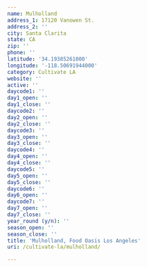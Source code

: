 ```yaml
---
name: Mulholland
address_1: 17120 Vanowen St.
address_2: ''
city: Santa Clarita
state: CA
zip: ''
phone: ''
latitude: '34.19385261000'
longitude: '-118.50691944000'
category: Cultivate LA
website: ''
active: ''
daycode1: ''
day1_open: ''
day1_close: ''
daycode2: ''
day2_open: ''
day2_close: ''
daycode3: ''
day3_open: ''
day3_close: ''
daycode4: ''
day4_open: ''
day4_close: ''
daycode5: ''
day5_open: ''
day5_close: ''
daycode6: ''
day6_open: ''
daycode7: ''
day7_open: ''
day7_close: ''
year_round (y/n): ''
season_open: ''
season_close: ''
title: 'Mulholland, Food Oasis Los Angeles'
uri: /cultivate-la/mulholland/

---
```

